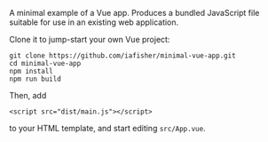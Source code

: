 A minimal example of a Vue app. Produces a bundled JavaScript file suitable for use in an existing web application.

Clone it to jump-start your own Vue project:

```
git clone https://github.com/iafisher/minimal-vue-app.git
cd minimal-vue-app
npm install
npm run build
```

Then, add

```
<script src="dist/main.js"></script>
```

to your HTML template, and start editing `src/App.vue`.
